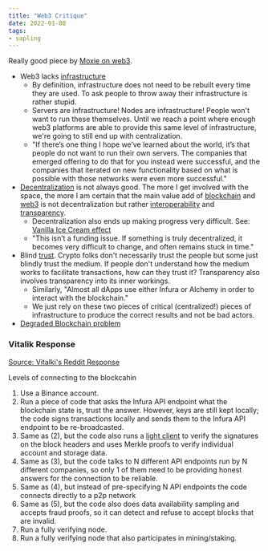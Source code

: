 ```yaml
---
title: "Web3 Critique"
date: 2022-01-08
tags:
- sapling
---
```


Really good piece by [Moxie on web3](https://moxie.org/2022/01/07/web3-first-impressions.html?curius=1294).

- Web3 lacks [infrastructure](thoughts/infrastructure.md)
	- By definition, infrastructure does not need to be rebuilt every time they are used. To ask people to throw away their infrastructure is rather stupid.
	- Servers are infrastructure! Nodes are infrastructure! People won't want to run these themselves. Until we reach a point where enough web3 platforms are able to provide this same level of infrastructure, we're going to still end up with centralization.
	- "If there’s one thing I hope we’ve learned about the world, it’s that people do not want to run their own servers. The companies that emerged offering to do that for you instead were successful, and the companies that iterated on new functionality based on what is possible with those networks were even more successful."
- [Decentralization](thoughts/decentralization.md) is not always good. The more I get involved with the space, the more I am certain that the main value add of [blockchain](thoughts/blockchain.md) and [web3](thoughts/web3.md) is not decentralization but rather [interoperability](thoughts/interoperability.md) and [transparency](thoughts/transparency.md).
	- Decentralization also ends up making progress very difficult. See: [Vanilla Ice Cream effect](thoughts/Vanilla%20Ice%20Cream%20effect.md)
	- "This isn’t a funding issue. If something is truly decentralized, it becomes very difficult to change, and often remains stuck in time."
- Blind [trust](thoughts/trust.md). Crypto folks don't necessarily trust the people but some just blindly trust the medium. If people don't understand how the medium works to facilitate transactions, how can they trust it? Transparency also involves transparency into its inner workings.
	- Similarly, "Almost all dApps use either Infura or Alchemy in order to interact with the blockchain."
	- We just rely on these two pieces of critical (centralized!) pieces of infrastructure to produce the correct results and not be bad actors.
- [Degraded Blockchain problem](thoughts/Degraded%20Blockchain%20problem.md)

### Vitalik Response
[Source: Vitalki's Reddit Response](https://www.reddit.com/r/ethereum/comments/ryk3it/my_first_impressions_of_web3/hrrz15r/)

Levels of connecting to the blockcahin
1.  Use a Binance account.
2.  Run a piece of code that asks the Infura API endpoint what the blockchain state is, trust the answer. However, keys are still kept locally; the code signs transactions locally and sends them to the Infura API endpoint to be re-broadcasted.
3.  Same as (2), but the code also runs a [light client](https://github.com/ethereum/consensus-specs/blob/dev/specs/altair/sync-protocol.md) to verify the signatures on the block headers and uses Merkle proofs to verify individual account and storage data.
4.  Same as (3), but the code talks to N different API endpoints run by N different companies, so only 1 of them need to be providing honest answers for the connection to be reliable.
5.  Same as (4), but instead of pre-specifying N API endpoints the code connects directly to a p2p network
6.  Same as (5), but the code also does data availability sampling and accepts fraud proofs, so it can detect and refuse to accept blocks that are invalid.
7.  Run a fully verifying node.
8.  Run a fully verifying node that also participates in mining/staking.